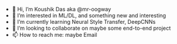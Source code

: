 - 👋 Hi, I’m Koushik Das aka @mr-oogway
- 👀 I’m interested in ML/DL, and something new and interesting
- 🌱 I’m currently learning Neural Style Transfer, DeepCNNs
- 💞️ I’m looking to collaborate on maybe some end-to-end project
- 📫 How to reach me: maybe Email

<!---
mr-oogway/mr-oogway is a ✨ special ✨ repository because its `README.md` (this file) appears on your GitHub profile.
You can click the Preview link to take a look at your changes.
--->

